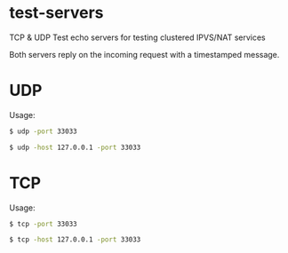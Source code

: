 # test-servers
TCP &amp; UDP Test echo servers for testing clustered IPVS/NAT services

Both servers reply on the incoming request with a timestamped message.

# UDP

Usage:

``` sh
$ udp -port 33033
```

``` sh
$ udp -host 127.0.0.1 -port 33033
```
  
# TCP

Usage:

``` sh
$ tcp -port 33033
```
  
``` sh
$ tcp -host 127.0.0.1 -port 33033
```
